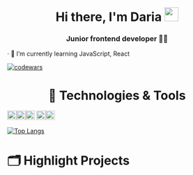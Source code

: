 <h1 align="center">Hi there, I'm Daria
<img src="https://github.com/blackcater/blackcater/raw/main/images/Hi.gif" height="32"/></h1>
<h3 align="center">Junior frontend developer 👩‍💻 </h3>

· 🌱 I’m currently learning JavaScript, React

[![codewars](https://www.codewars.com/users/DariaaaP/badges/small)](https://www.codewars.com/users/DariaaaP) 


<h1 align="center">🔧 Technologies & Tools</h1>
<p><img src="https://img.shields.io/badge/Code-JavaScript-lightgrey?style=flat&logo=JavaScript" height="21"/><img src="https://img.shields.io/badge/Code-React-lightgrey?style=flat&logo=React" height="21"/><img src="https://img.shields.io/badge/Code-Python-lightgrey?style=flat&logo=Python" height="21"/>
<img src="https://img.shields.io/badge/Editor-VS Code-lightgrey?style=flat&logo=Visual Studio Code" height="21"/><img src="https://img.shields.io/badge/Tools-PostgreSQL-lightgrey?style=flat&logo=PostgreSQL" height="21"/></p>


[![Top Langs](https://github-readme-stats.vercel.app/api/top-langs/?username=DariaaaP&layout=compact)](https://github.com/anuraghazra/github-readme-stats)

<h1 align="left">🗂️ Highlight Projects</h1>
<!--### Hi there 👋

I'm Daria, junior frontend developer 👨‍💻


**DariaaaP/DariaaaP** is a ✨ _special_ ✨ repository because its `README.md` (this file) appears on your GitHub profile.

Here are some ideas to get you started:

- 🔭 I’m currently working on ...
- 🌱 I’m currently learning ...
- 👯 I’m looking to collaborate on ...
- 🤔 I’m looking for help with ...
- 💬 Ask me about ...
- 📫 How to reach me: ...
- 😄 Pronouns: ...
- ⚡ Fun fact: ...
-->
